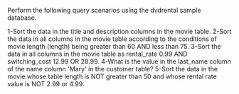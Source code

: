 Perform the following query scenarios using the dvdrental sample database.

1-Sort the data in the title and description columns in the movie table.
2-Sort the data in all columns in the movie table according to the conditions of movie length (length) being greater than 60 AND less than 75.
3-Sort the data in all columns in the movie table as rental_rate 0.99 AND switching_cost 12.99 OR 28.99.
4-What is the value in the last_name column of the name column 'Mary' in the customer table?
5-Sort the data in the movie whose table length is NOT greater than 50 and whose rental rate value is NOT 2.99 or 4.99.
